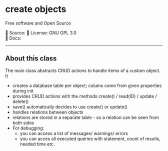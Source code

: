 
# create objects 

Free software and Open Source

📄 Source:
📜 License: GNU GPL 3.0 \
📖 Docs: 

- - -

## About this class ##

The main class abstracts CRUD actions to handle items of a custom object.
It 

* creates a database table per object; colums come from given properties during init
* provides CRUD actions with the methods create() / read(ID) / update / delete()
* save() automatically decides to use create() or update()
* handles relations between objects
* relations are stored in a separate table - so a relation can be seen from both sides
* For debugging:
  * you can access a list of messages/ warnings/ errors
  * you can acces all executed queries with statement, count of results, needed time etc.